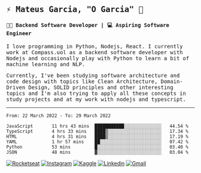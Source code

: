 
<samp>
  
## ⚡ Mateus Garcia, "O Garcia" :rocket: 
  

#### 👨‍💻 Backend Software Developer | 💻 Aspiring Software Engineer

  
I love programming in Python, Nodejs, React. I currently work at Compass.uol as a backend software developer with Nodejs and occasionally play with Python to learn a bit of machine learning and NLP.

  
Currently, I've been studying software architecture and code design with topics like Clean Architecture, Domain-Driven Design, SOLID principles and other interesting topics and I'm also trying to apply all these concepts in study projects and at my work with nodejs and typescript.

---

<!--START_SECTION:waka-->

```text
From: 22 March 2022 - To: 29 March 2022

JavaScript       11 hrs 43 mins  ███████████░░░░░░░░░░░░░░   44.54 %
TypeScript       4 hrs 33 mins   ████▒░░░░░░░░░░░░░░░░░░░░   17.34 %
HTML             4 hrs 31 mins   ████▒░░░░░░░░░░░░░░░░░░░░   17.19 %
YAML             1 hr 57 mins    ██░░░░░░░░░░░░░░░░░░░░░░░   07.42 %
Python           53 mins         █░░░░░░░░░░░░░░░░░░░░░░░░   03.40 %
JSON             48 mins         ▓░░░░░░░░░░░░░░░░░░░░░░░░   03.04 %
```

<!--END_SECTION:waka-->
  
</samp>

[![Rocketseat](https://img.shields.io/badge/-Rocketseat%20Profile-41b88e?style=flat-square&labelColor=41b88e&logoColor=white&link=https://app.rocketseat.com.br/me/mpgxc)](https://app.rocketseat.com.br/me/mpgxc)
[![Instagram](https://img.shields.io/badge/-Mateus%20Garcia-41b88e?style=flat-square&labelColor=41b88e&logo=instagram&logoColor=white&link=https://www.instagram.com/mpg.x)](https://www.instagram.com/mpg.x) 
[![Kaggle](https://img.shields.io/badge/-Mateus%20Garcia-41b88e?style=flat-square&labelColor=41b88e&logo=kaggle&logoColor=white&link=https://www.kaggle.com/xwalker)](https://www.kaggle.com/xwalker) 
[![Linkedin](https://img.shields.io/badge/-Mateus%20Garcia-41b88e?style=flat-square&logo=Linkedin&logoColor=white&link=https://www.linkedin.com/in/mpgxc)](https://www.linkedin.com/in/mpgxc) 
[![Gmail](https://img.shields.io/badge/-mpgx5.c@gmail.com-41b88e?style=flat-square&logo=Gmail&logoColor=white&link=mailto:diego.schell.f@gmail.com)](mailto:mpgx5.c@gmail.com)
